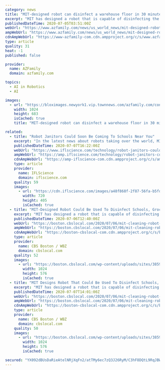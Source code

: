 ```yaml
---
category: news
title: "MIT-designed robot can disinfect a warehouse floor in 30 minutes -- and could one day be employed in grocery stores and schools"
excerpt: "MIT has designed a robot that is capable of disinfecting the floor of a 4,000-square foot warehouse in only half an hour, and it could one day be used to"
publishedDateTime: 2020-07-05T03:51:00Z
webUrl: "https://www.azfamily.com/news/us_world_news/mit-designed-robot-can-disinfect-a-warehouse-floor-in-30-minutes----and/article_66e48a97-b6a2-5f21-ade9-cc4f99949359.html"
ampWebUrl: "https://www.azfamily.com/news/us_world_news/mit-designed-robot-can-disinfect-a-warehouse-floor-in-30-minutes----and/article_66e48a97-b6a2-5f21-ade9-cc4f99949359.amp.html"
cdnAmpWebUrl: "https://www-azfamily-com.cdn.ampproject.org/c/s/www.azfamily.com/news/us_world_news/mit-designed-robot-can-disinfect-a-warehouse-floor-in-30-minutes----and/article_66e48a97-b6a2-5f21-ade9-cc4f99949359.amp.html"
type: article
quality: 31
heat: -1
published: false

provider:
  name: AZFamily
  domain: azfamily.com

topics:
  - AI in Robotics
  - AI

images:
  - url: "https://bloximages.newyork1.vip.townnews.com/azfamily.com/content/tncms/assets/v3/editorial/6/62/662c7e7e-eff2-5e9f-aa42-30673162cad2/5f014a1d065c2.image.jpg?resize=1024%2C683"
    width: 1024
    height: 683
    isCached: true
    title: "MIT-designed robot can disinfect a warehouse floor in 30 minutes -- and could one day be employed in grocery stores and schools"

related:
  - title: "Robot Janitors Could Soon Be Coming To Schools Near You"
    excerpt: "In the latest news about robots taking over the world, MIT has developed a robot capable of disinfecting an entire 4,000-square foot warehouse in 30 minute"
    publishedDateTime: 2020-07-07T16:22:00Z
    webUrl: "https://www.iflscience.com/technology/robot-janitors-could-soon-be-coming-to-schools-near-you/"
    ampWebUrl: "https://amp.iflscience.com/technology/robot-janitors-could-soon-be-coming-to-schools-near-you/"
    cdnAmpWebUrl: "https://amp-iflscience-com.cdn.ampproject.org/c/s/amp.iflscience.com/technology/robot-janitors-could-soon-be-coming-to-schools-near-you/"
    type: article
    provider:
      name: IFLScience
      domain: iflscience.com
    quality: 59
    images:
      - url: "https://cdn.iflscience.com/images/a48f868f-2f87-56fa-b5fd-3cdacd818206/default-1594121302-the-robot-can-disinfect-gbfb-s-warehouse-in-30-minutes.jpg"
        width: 720
        height: 405
        isCached: true
  - title: "MIT-Designed Robot Could Be Used To Disinfect Schools, Grocery Stores With UV-C Light"
    excerpt: "MIT has designed a robot that is capable of disinfecting the floor of a 4,000-square foot warehouse in only half an hour."
    publishedDateTime: 2020-07-06T12:40:00Z
    webUrl: "https://boston.cbslocal.com/2020/07/06/mit-cleaning-robot-disinfect-uv-c-light/"
    ampWebUrl: "https://boston.cbslocal.com/2020/07/06/mit-cleaning-robot-disinfect-uv-c-light/amp/"
    cdnAmpWebUrl: "https://boston-cbslocal-com.cdn.ampproject.org/c/s/boston.cbslocal.com/2020/07/06/mit-cleaning-robot-disinfect-uv-c-light/amp/"
    type: article
    provider:
      name: CBS Boston / WBZ
      domain: cbslocal.com
    quality: 52
    images:
      - url: "https://boston.cbslocal.com/wp-content/uploads/sites/3859903/2020/07/mit-cleaning-robot.jpg"
        width: 1024
        height: 576
        isCached: true
  - title: "MIT Designs Robot That Could Be Used To Disinfect Schools, Grocery Stores With UV-C Light"
    excerpt: "MIT has designed a robot that is capable of disinfecting the floor of a 4,000-square foot warehouse in only half an hour."
    publishedDateTime: 2020-07-07T14:01:00Z
    webUrl: "https://boston.cbslocal.com/2020/07/06/mit-cleaning-robot-disinfect-uv-c-light/"
    ampWebUrl: "https://boston.cbslocal.com/2020/07/06/mit-cleaning-robot-disinfect-uv-c-light/amp/"
    cdnAmpWebUrl: "https://boston-cbslocal-com.cdn.ampproject.org/c/s/boston.cbslocal.com/2020/07/06/mit-cleaning-robot-disinfect-uv-c-light/amp/"
    type: article
    provider:
      name: CBS Boston / WBZ
      domain: cbslocal.com
    quality: 50
    images:
      - url: "https://boston.cbslocal.com/wp-content/uploads/sites/3859903/2020/07/mit-cleaning-robot.jpg"
        width: 1024
        height: 576
        isCached: true

secured: "YX092dBUsDaRieAtelNRjXqFn2/atTMy6ec7zQ3J26RyM/C3hF8DQtL9RqJBWuUwn8uMi0HopbPqcXQcXnQCFJcAIj0fN72LItj+RdeRIT7E4BPP2+B7WDBejTPQv2MvgKbaoM0SmLPJucb8rf0fMbhpaAcFkpnQOkOyA5OpxMeVdqWSHxYt1fmYoGNGlWUVU0uZSfCCvtElUu5fLwo0x0Zwd5366Ih7p02bUmIQTO4U/xulNNbQY55g3Ix5K7MQEL6Kx5+RU68S3ovTseQ6b6H1QyP9e0U3inJLFgvTvjnNHmuhlu7IrqaWo4mK581o94XP4757+AyBvFgpxGXGpg==;v3NpU6PHS/wVFOJGWfkvHQ=="
---
```


